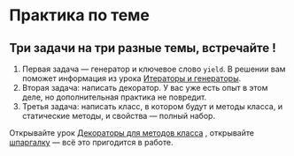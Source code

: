 # Практика по теме

## Три задачи на три разные темы, встречайте &#33;

1. Первая задача — генератор и ключевое слово `yield`. В решении вам поможет информация из урока [Итераторы и генераторы](https://practicum.yandex.ru/learn/associated-programs-backend-st/courses/76ccf52a-ad70-4bce-8487-59d197d6075b/sprints/402869/topics/23cbe3c7-2f6b-4ede-8f17-48212bc10479/lessons/38cf2b62-2511-4218-b373-80b954637b5a/).
2. Вторая задача: написать декоратор. У вас уже есть опыт в этом деле, но дополнительная практика не повредит.
3. Третья задача: написать класс, в котором будут и методы класса, и статические методы, и свойства — полный набор.

Открывайте урок
[Декораторы для методов класса](https://practicum.yandex.ru/learn/associated-programs-backend-st/courses/76ccf52a-ad70-4bce-8487-59d197d6075b/sprints/402869/topics/23cbe3c7-2f6b-4ede-8f17-48212bc10479/lessons/7ceb316b-b7cf-472f-a623-32dde2bc6c08/)
, открывайте [шпаргалку](https://code.s3.yandex.net/Python-dev/cheatsheets/091-python-prostranstva-imen-iteratory-generatory-/091-python-prostranstva-imen-iteratory-generatory-.html)
— всё это пригодится в работе.

